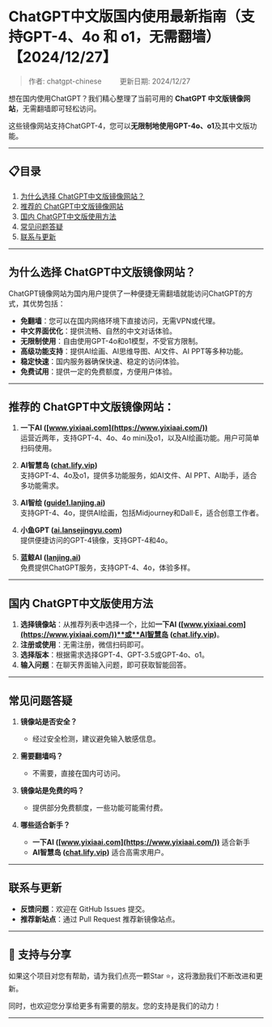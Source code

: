 # ChatGPT中文版国内使用最新指南（支持GPT-4、4o 和 o1，无需翻墙）【2024/12/27】

> 作者: chatgpt-chinese &emsp;&emsp; 更新日期: 2024/12/27 

想在国内使用ChatGPT？我们精心整理了当前可用的 **ChatGPT 中文版镜像网站**，无需翻墙即可轻松访问。

这些镜像网站支持ChatGPT-4，您可以**无限制地使用GPT-4o、o1**及其中文版功能。

---

## 📋目录
1. [为什么选择 ChatGPT中文版镜像网站？](#为什么选择-chatgpt中文版镜像网站)
2. [推荐的 ChatGPT中文版镜像网站](#推荐的-chatgpt中文版镜像网站)
3. [国内 ChatGPT中文版使用方法](#国内-ChatGPT中文版使用方法)
4. [常见问题答疑](#常见问题答疑)
5. [联系与更新](#联系与更新)

---

## 为什么选择 ChatGPT中文版镜像网站？

ChatGPT镜像网站为国内用户提供了一种便捷无需翻墙就能访问ChatGPT的方式，其优势包括：

- **免翻墙**：您可以在国内网络环境下直接访问，无需VPN或代理。
- **中文界面优化**：提供流畅、自然的中文对话体验。
- **无限制使用**：自由使用GPT-4o和o1模型，不受官方限制。
- **高级功能支持**：提供AI绘画、AI思维导图、AI文件、AI PPT等多种功能。
- **稳定快速**：国内服务器确保快速、稳定的访问体验。
- **免费试用**：提供一定的免费额度，方便用户体验。

---

## 推荐的 ChatGPT中文版镜像网站：

1. **一下AI ([www.yixiaai.com](https://www.yixiaai.com/))**  
   运营近两年，支持GPT-4、4o、4o mini及o1，以及AI绘画功能。用户可简单扫码使用。

2. **AI智慧岛 ([chat.lify.vip](https://chat.lify.vip/))**  
   支持GPT-4、4o及o1，提供多功能服务，如AI文件、AI PPT、AI助手，适合多功能需求。

3. **AI智绘 ([guide1.lanjing.ai](https://guide1.lanjing.ai/))**  
   支持GPT-4、4o，提供AI绘画，包括Midjourney和Dall·E，适合创意工作者。

4. **小鱼GPT ([ai.lansejingyu.com](https://ai.lansejingyu.com/))**  
   提供便捷访问的GPT-4镜像，支持GPT-4和4o。

5. **蓝鲸AI ([lanjing.ai](https://lanjing.ai/))**  
   免费提供ChatGPT服务，支持GPT-4、4o，体验多样。

---

## 国内 ChatGPT中文版使用方法

1. **选择镜像站**：从推荐列表中选择一个，比如**一下AI ([www.yixiaai.com](https://www.yixiaai.com/))**或**AI智慧岛 ([chat.lify.vip](https://chat.lify.vip/))**。
2. **注册或使用**：无需注册，微信扫码即可。
3. **选择版本**：根据需求选择GPT-4、GPT-3.5或GPT-4o、o1。
4. **输入问题**：在聊天界面输入问题，即可获取智能回答。

---

## 常见问题答疑

1. **镜像站是否安全？**
   - 经过安全检测，建议避免输入敏感信息。

2. **需要翻墙吗？**
   - 不需要，直接在国内可访问。

3. **镜像站是免费的吗？**
   - 提供部分免费额度，一些功能可能需付费。

4. **哪些适合新手？**
   - **一下AI ([www.yixiaai.com](https://www.yixiaai.com/))** 适合新手
   - **AI智慧岛 ([chat.lify.vip](https://chat.lify.vip/))** 适合高需求用户。

---

## 联系与更新

- **反馈问题**：欢迎在 GitHub Issues 提交。
- **推荐新站点**：通过 Pull Request 推荐新镜像站点。

---

## 🌟 支持与分享

如果这个项目对您有帮助，请为我们点亮一颗Star ⭐，这将激励我们不断改进和更新。

同时，也欢迎您分享给更多有需要的朋友。您的支持是我们的动力！

---
